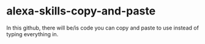 # alexa-skills-copy-and-paste
In this github, there will be/is code you can copy and paste to use instead of typing everything in.

